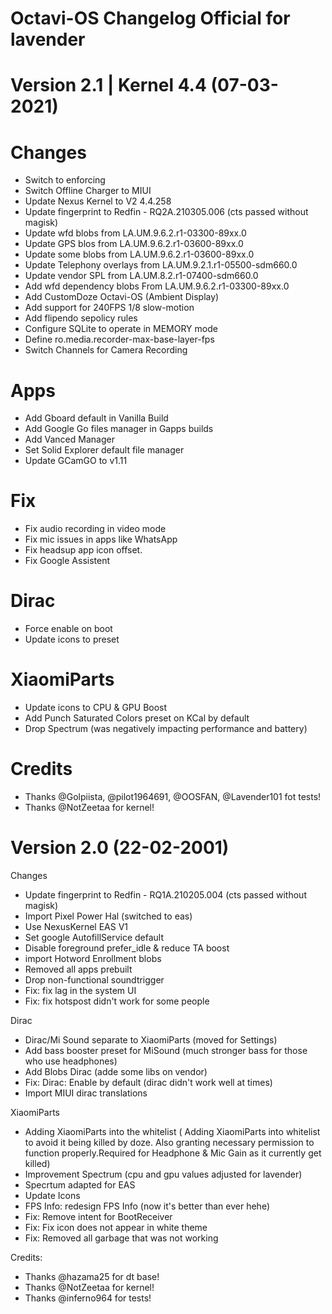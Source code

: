 # Octavi-OS Changelog Official for lavender
# Version 2.1 | Kernel 4.4 (07-03-2021)

# Changes
- Switch to enforcing
- Switch Offline Charger to MIUI
- Update Nexus Kernel to V2 4.4.258
- Update fingerprint to Redfin - RQ2A.210305.006 (cts passed without magisk)
- Update wfd blobs from LA.UM.9.6.2.r1-03300-89xx.0
- Update GPS blos from LA.UM.9.6.2.r1-03600-89xx.0
- Update some blobs from LA.UM.9.6.2.r1-03600-89xx.0
- Update Telephony overlays from LA.UM.9.2.1.r1-05500-sdm660.0
- Update vendor SPL from LA.UM.8.2.r1-07400-sdm660.0
- Add wfd dependency blobs From LA.UM.9.6.2.r1-03300-89xx.0
- Add CustomDoze Octavi-OS (Ambient Display)
- Add support for 240FPS 1/8 slow-motion
- Add flipendo sepolicy rules
- Configure SQLite to operate in MEMORY mode
- Define ro.media.recorder-max-base-layer-fps
- Switch Channels for Camera Recording

# Apps
- Add Gboard default in Vanilla Build
- Add Google Go files manager in Gapps builds
- Add Vanced Manager 
- Set Solid Explorer default file manager
- Update GCamGO to v1.11

# Fix
- Fix audio recording in video mode
- Fix mic issues in apps like WhatsApp
- Fix headsup app icon offset.
- Fix Google Assistent

# Dirac
- Force enable on boot
- Update icons to preset

# XiaomiParts
- Update icons to CPU & GPU Boost
- Add Punch Saturated Colors preset on KCal by default
- Drop Spectrum (was negatively impacting performance and battery) 

# Credits
- Thanks @Golpiista, @pilot1964691, @OOSFAN, @Lavender101 fot tests!
- Thanks @NotZeetaa for kernel!


# Version 2.0 (22-02-2001)

Changes
  - Update fingerprint to Redfin - RQ1A.210205.004 (cts passed without magisk)
  - Import Pixel Power Hal (switched to eas)
  - Use NexusKernel EAS V1
  - Set google AutofillService default
  - Disable foreground prefer_idle & reduce TA boost
  - import Hotword Enrollment blobs
  - Removed all apps prebuilt
  - Drop non-functional soundtrigger
  - Fix: fix lag in the system UI
  - Fix: fix hotspost didn't work for some people

Dirac
   - Dirac/Mi Sound separate to XiaomiParts (moved for Settings)
   - Add bass booster preset for MiSound (much stronger bass for those who use headphones)
   - Add Blobs Dirac (adde some libs on vendor)
   - Fix: Dirac: Enable by default (dirac didn't work well at times)
   - Import MIUI dirac translations

XiaomiParts
   - Adding XiaomiParts into the whitelist ( Adding XiaomiParts into whitelist to avoid it being killed by
     doze. Also granting necessary permission to function properly.Required for Headphone & Mic Gain as it currently get killed)
   - Improvement Spectrum (cpu and gpu values adjusted for lavender)
   - Specrtum adapted for EAS
   - Update Icons
   - FPS Info: redesign FPS Info (now it's better than ever hehe)
   - Fix: Remove intent for BootReceiver
   - Fix: Fix icon does not appear in white theme
   - Fix: Removed all garbage that was not working

Credits:
   - Thanks @hazama25 for dt base!
   - Thanks @NotZeetaa for kernel!
   - Thanks @inferno964 for tests!
